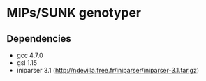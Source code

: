 MIPs/SUNK genotyper
===================

Dependencies
------------

  * gcc 4.7.0
  * gsl 1.15
  * iniparser 3.1 (http://ndevilla.free.fr/iniparser/iniparser-3.1.tar.gz)
